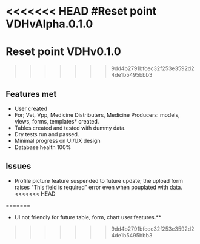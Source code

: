 <<<<<<< HEAD
#Reset point VDHvAlpha.0.1.0
=======
# Reset point VDHv0.1.0
>>>>>>> 9dd4b2791bfcec32f253e3592d24de1b5495bbb3

## Features met

- User created
- For; Vet, Vpp, Medicine Distributers, Medicine Producers: models, views, forms, templates* created.
- Tables created and tested with dummy data.
- Dry tests run and passed.
- Minimal progress on UI/UX design 
- Database health 100%

## Issues

- Profile picture feature suspended to future update; the upload form raises "This field is required" error even when pouplated with data.
<<<<<<< HEAD

	
=======
- UI not friendly for future table, form, chart user features.**
	
>>>>>>> 9dd4b2791bfcec32f253e3592d24de1b5495bbb3
